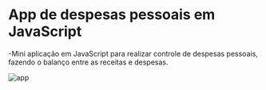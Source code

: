# App de despesas pessoais em JavaScript

-Mini aplicação em JavaScript para realizar controle de despesas pessoais, 
 fazendo o balanço entre as receitas e despesas.
 
 ![app](https://user-images.githubusercontent.com/58483382/112920579-9f522680-90df-11eb-9943-37bc63bca441.png) 
